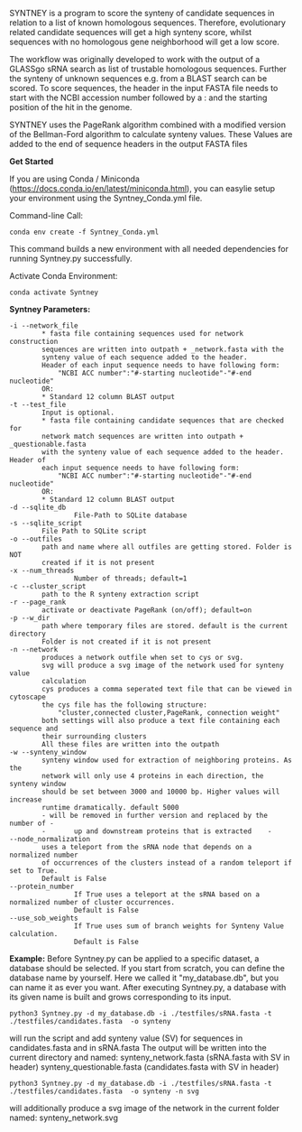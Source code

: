 SYNTNEY is a program to score the synteny of candidate 
sequences in relation to a list of known homologous sequences. Therefore, 
evolutionary related candidate sequences will get a high synteny score, whilst
sequences with no homologous gene neighborhood will get a low score.

The workflow was originally developed to work with the output of a GLASSgo sRNA
search as list of trustable homologous sequences. Further the synteny of unknown 
sequences e.g. from a BLAST search can be scored.  To score sequences, the header 
in the input FASTA file needs to start with the NCBI accession number followed by 
a : and the starting position of the hit in the genome. 

SYNTNEY uses the PageRank algorithm combined with a modified version of the
Bellman-Ford algorithm to calculate synteny values. These Values are added to the end 
of sequence headers in the output FASTA files

**Get Started**

If you are using Conda / Miniconda (https://docs.conda.io/en/latest/miniconda.html), 
you can easylie setup your environment using the Syntney_Conda.yml file.

Command-line Call:
```
conda env create -f Syntney_Conda.yml
```

This command builds a new environment with all needed dependencies for running Syntney.py successfully.

Activate Conda Environment:
```
conda activate Syntney
```

**Syntney Parameters:**
```
-i --network_file
		* fasta file containing sequences used for network construction
		sequences are written into outpath + _network.fasta with the
		synteny value of each sequence added to the header.
		Header of each input sequence needs to have following form:
			"NCBI ACC number":"#-starting nucleotide"-"#-end nucleotide"
		OR:
		* Standard 12 column BLAST output
-t --test_file
		Input is optional. 
		* fasta file containing candidate sequences that are checked for 
		network match sequences are written into outpath + _questionable.fasta
		with the synteny value of each sequence added to the header. Header of 
		each input sequence needs to have following form:
			"NCBI ACC number":"#-starting nucleotide"-"#-end nucleotide"
		OR:
		* Standard 12 column BLAST output
-d --sqlite_db
                File-Path to SQLite database
-s --sqlite_script
		File Path to SQLite script
-o --outfiles
		path and name where all outfiles are getting stored. Folder is NOT 
		created if it is not present
-x --num_threads 
                Number of threads; default=1
-c --cluster_script
		path to the R synteny extraction script	
-r --page_rank
		activate or deactivate PageRank (on/off); default=on 
-p --w_dir
		path where temporary files are stored. default is the current directory
		Folder is not created if it is not present	
-n --network
		produces a network outfile when set to cys or svg.
		svg will produce a svg image of the network used for synteny value 
		calculation
		cys produces a comma seperated text file that can be viewed in cytoscape
		the cys file has the following structure:
			"cluster,connected cluster,PageRank, connection weight"
		both settings will also produce a text file containing each sequence and
		their surrounding clusters
		All these files are written into the outpath		
-w --synteny_window
		synteny window used for extraction of neighboring proteins. As the
		network will only use 4 proteins in each direction, the synteny window
		should be set between 3000 and 10000 bp. Higher values will increase
		runtime dramatically. default 5000
		- will be removed in further version and replaced by the number of -
		- 		up and downstream proteins that is extracted	-		
--node_normalization
		uses a teleport from the sRNA node that depends on a normalized number 
		of occurrences of the clusters instead of a random teleport if set to True. 
		Default is False
--protein_number 
                If True uses a teleport at the sRNA based on a normalized number of cluster occurrences. 
                Default is False
--use_sob_weights 
                If True uses sum of branch weights for Synteny Value calculation.
                Default is False
```
	
**Example:**
Before Syntney.py can be applied to a specific dataset, a database should be selected. If you start from scratch, you can define the database name by yourself. Here we called it "my_database.db", but you can name it as ever you want. After executing Syntney.py, a database with its given name is built and grows corresponding to its input.

```
python3 Syntney.py -d my_database.db -i ./testfiles/sRNA.fasta -t ./testfiles/candidates.fasta  -o synteny
```	

will run the script and add synteny value (SV) for sequences in 
candidates.fasta and in sRNA.fasta
The output will be written into the current directory and named:
		synteny_network.fasta 		(sRNA.fasta with SV in header)
		synteny_questionable.fasta 	(candidates.fasta with SV in header) 
		
```		
python3 Syntney.py -d my_database.db -i ./testfiles/sRNA.fasta -t ./testfiles/candidates.fasta  -o synteny -n svg
```	

will additionally produce a svg image of the network in the current folder named:
		synteny_network.svg
